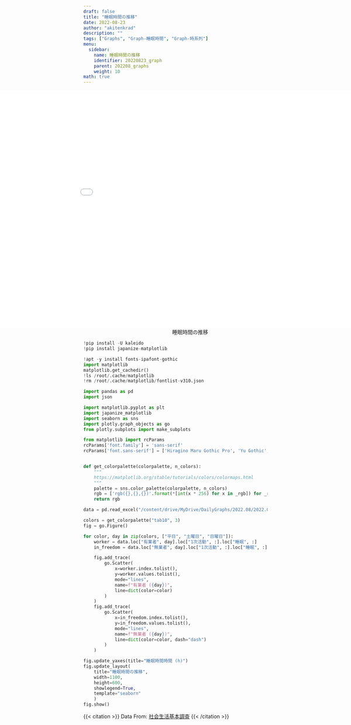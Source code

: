 ```yaml
---
draft: false
title: "睡眠時間の推移"
date: 2022-08-23 
author: "akitenkrad"
description: ""
tags: ["Graphs", "Graph-睡眠時間", "Graph-時系列"]
menu:
  sidebar:
    name: 睡眠時間の推移
    identifier: 20220823_graph
    parent: 202208_graphs
    weight: 10
math: true
---
```


<figure style="width:100%; display:flex; justify-content:center; align-items:center; flex-direction:column;">
    <iframe src="out.html" width="1110pt" height="650pt" style="border:none"></iframe>
    <figcaption>睡眠時間の推移</figcaption>
</figure>

```python
!pip install -U kaleido
!pip install japanize-matplotlib

!apt -y install fonts-ipafont-gothic
import matplotlib
matplotlib.get_cachedir()
!ls /root/.cache/matplotlib
!rm /root/.cache/matplotlib/fontlist-v310.json

import pandas as pd
import json

import matplotlib.pyplot as plt
import japanize_matplotlib 
import seaborn as sns
import plotly.graph_objects as go
from plotly.subplots import make_subplots

from matplotlib import rcParams
rcParams['font.family'] = 'sans-serif'
rcParams['font.sans-serif'] = ['Hiragino Maru Gothic Pro', 'Yu Gothic', 'Meirio', 'Takao', 'IPAexGothic', 'IPAPGothic', 'VL PGothic', 'Noto Sans CJK JP']


def get_colorpalette(colorpalette, n_colors):
    """
    https://matplotlib.org/stable/tutorials/colors/colormaps.html
    """
    palette = sns.color_palette(colorpalette, n_colors)
    rgb = ['rgb({},{},{})'.format(*[int(x * 256) for x in _rgb]) for _rgb in palette]
    return rgb

data = pd.read_excel("/content/drive/MyDrive/DailyGraphs/2022.08/2022.08.23/社会生活基本調査_行動の種類別平均時間の推移.xlsx", header=[0,1], index_col=[0,1,2])

colors = get_colorpalette("tab10", 3)
fig = go.Figure()

for color, day in zip(colors, ["平日", "土曜日", "日曜日"]):
    worker = data.loc["有業者", day].loc["1次活動", :].loc["睡眠", :]
    in_freedom = data.loc["無業者", day].loc["1次活動", :].loc["睡眠", :]

    fig.add_trace(
        go.Scatter(
            x=worker.index.tolist(),
            y=worker.values.tolist(),
            mode="lines",
            name=f"有業者 ({day})",
            line=dict(color=color)
        )
    )
    fig.add_trace(
        go.Scatter(
            x=in_freedom.index.tolist(),
            y=in_freedom.values.tolist(),
            mode="lines",
            name=f"無業者 ({day})",
            line=dict(color=color, dash="dash")
        )
    )

fig.update_yaxes(title="睡眠時間時間 (h)")
fig.update_layout(
    title="睡眠時間の推移",
    width=1100,
    height=600,
    showlegend=True,
    template="seaborn"
    )
fig.show()
```

{{< citation >}}
Data From: [社会生活基本調査](https://www.e-stat.go.jp/stat-search/files?page=1&toukei=00200533&tstat=000001095335)
{{< /citation >}}
